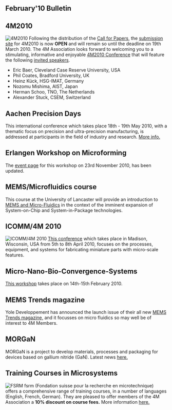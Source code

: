 ## February'10 Bulletin

<!--break-->
## 4M2010


![4M2010](/4m-association/assets/images/4m-logotight_web.png)
Following the distribution of the [Call for Papers,](/4m-association/content/1st-Call-Papers.md) the [submission site](/4m-association/conference/2010/Submission%20Guidelines.md) for 4M2010 is now **OPEN** and will remain so until the deadline on 19th March 2010. The 4M Association looks forward to welcoming you to a stimulating, informative and enjoyable [4M2010 Conference](/4m-association/conference/2010.md) that will feature the following [invited speakers](/4m-association/content/Invited-Speakers.md).  

* Eric Baer, Cleveland Case Reserve University, USA  
* Phil Coates, Bradford University, UK  
* Heinz Kück, HSG-IMAT, Germany  
* Nozomu Mishima, AIST, Japan 
* Herman Schoo, TNO, The Netherlands  
* Alexander Stuck, CSEM, Switzerland 

## Aachen Precision Days

This international conference which takes place 18th - 19th May 2010, with a thematic focus on precision and ultra-precision manufacturing, is addressed at participants in the field of industry and research. [More info.](/4m-association/event/2nd-Aachen-Precision-Day.md)  
  
## Erlangen Workshop on Microforming

The [event page](/4m-association/event/Erlangen-workshop-microforming.md) for this workshop on 23rd November 2010, has been updated.  
  
## MEMS/Microfluidics course

This course at the University of Lancaster will provide an introduction to [MEMS and Micro-Fluidics](/4m-association/event/MEMSMicrofluidics-Cours.md) in the context of the imminent expansion of System-on-Chip and System-in-Package technologies.  
 
## ICOMM/4M 2010

![ICOMM/4M 2010](/4m-association/assets/images/icomm_thumb_0.jpg) [This conference](http://www.conferencing.uwex.edu/conferences/ICOMM10/) which takes place in Madison, Wisconsin, USA from 5th to 8th April 2010, focuses on the processes, equipment, and systems for fabricating miniature parts with micro-scale features.  

## Micro-Nano-Bio-Convergence-Systems

[This workshop](/4m-association/event/Micro-Nano-Bio-Convergence-Systems.md)  takes place on 14th-15th February 2010.  
 
## MEMS Trends magazine

Yole Developpement has announced the launch issue of their all new [MEMS Trends magazine,](http://www.yole.fr/Download/Mems_Trends1.pdf) and it focusses on micro fluidics so may well be of interest to 4M Members.  
  
## MORGaN

MORGaN  is a project to develop materials, processes and packaging for devices based on gallium nitride (GaN). Latest news [here.](/4m-association/content/MORGan-Newsletter-No.md)
 
## Training Courses in Microsystems

![FSRM](/4m-association/assets/images/FSRM_LOGO_web.gif)
fsrm (Fondation suisse pour la recherche en microtechnique) offers a comprehensive range of training courses, in a number of languages (English, French, German). They are pleased to offer members of the 4M Association a <b>10% discount on course fees.</b> More information [here.](/4m-association/content/fsrm-training-course.md)